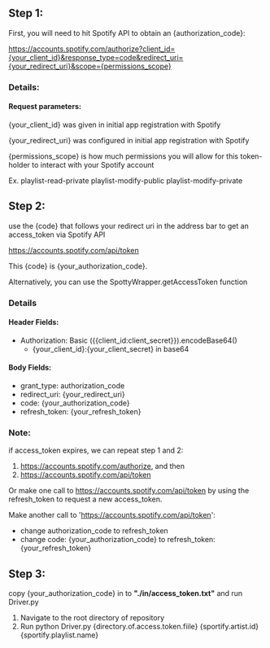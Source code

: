 ## Step 1:
First, you will need to hit Spotify API to obtain an {authorization_code}:

https://accounts.spotify.com/authorize?client_id={your_client_id}&response_type=code&redirect_uri={your_redirect_uri}&scope={permissions_scope}

### Details:
#### Request parameters:
{your_client_id} was given in initial app registration with Spotify

{your_redirect_uri}  was configured in initial app registration with Spotify

{permissions_scope} is how much permissions you will allow for this token-holder to interact with your Spotify account

Ex.
playlist-read-private playlist-modify-public playlist-modify-private


## Step 2:
use the {code} that follows your redirect uri in the address bar to get an access_token via Spotify API 

https://accounts.spotify.com/api/token

This {code} is {your_authorization_code}.

Alternatively, you can use the SpottyWrapper.getAccessToken function

### Details
#### Header Fields:
- Authorization: Basic ({{client_id:client_secret}}).encodeBase64()
	- {your_client_id}:{your_client_secret} in base64

#### Body Fields:
- grant_type: authorization_code
- redirect_uri: {your_redirect_uri}
- code: {your_authorization_code}
- refresh_token: {your_refresh_token}

### Note: 
if access_token expires, we can repeat step 1 and 2:
1. https://accounts.spotify.com/authorize, and then 
2. https://accounts.spotify.com/api/token

Or make one call to https://accounts.spotify.com/api/token
by using the refresh_token to request a new access_token.

Make another call to 'https://accounts.spotify.com/api/token':
- change authorization_code to refresh_token
- change code: {your_authorization_code} to refresh_token: {your_refresh_token}


## Step 3:
copy {your_authorization_code} in to __"./in/access_token.txt"__ and run Driver.py
1. Navigate to the root directory of repository
2. Run python Driver.py {directory.of.access.token.fiile} {sportify.artist.id} {sportify.playlist.name}